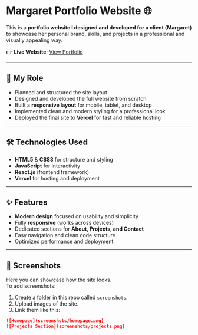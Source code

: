 # Margaret Portfolio Website 🌐

This is a **portfolio website I designed and developed for a client (Margaret)** to showcase her personal brand, skills, and projects in a professional and visually appealing way.  

👉 **Live Website**: [View Portfolio](https://margaret-portfolio-five.vercel.app/)

---

## 💼 My Role

- Planned and structured the site layout  
- Designed and developed the full website from scratch  
- Built a **responsive layout** for mobile, tablet, and desktop  
- Implemented clean and modern styling for a professional look  
- Deployed the final site to **Vercel** for fast and reliable hosting  

---

## 🛠️ Technologies Used

- **HTML5** & **CSS3** for structure and styling  
- **JavaScript** for interactivity  
- **React.js** (frontend framework)  
- **Vercel** for hosting and deployment  

---

## ✨ Features

- **Modern design** focused on usability and simplicity  
- Fully **responsive** (works across devices)  
- Dedicated sections for **About, Projects, and Contact**  
- Easy navigation and clean code structure  
- Optimized performance and deployment  

---

## 📸 Screenshots

Here you can showcase how the site looks.  
To add screenshots:  
1. Create a folder in this repo called `screenshots`.  
2. Upload images of the site.  
3. Link them like this:

```markdown
![Homepage](screenshots/homepage.png)
![Projects Section](screenshots/projects.png)
